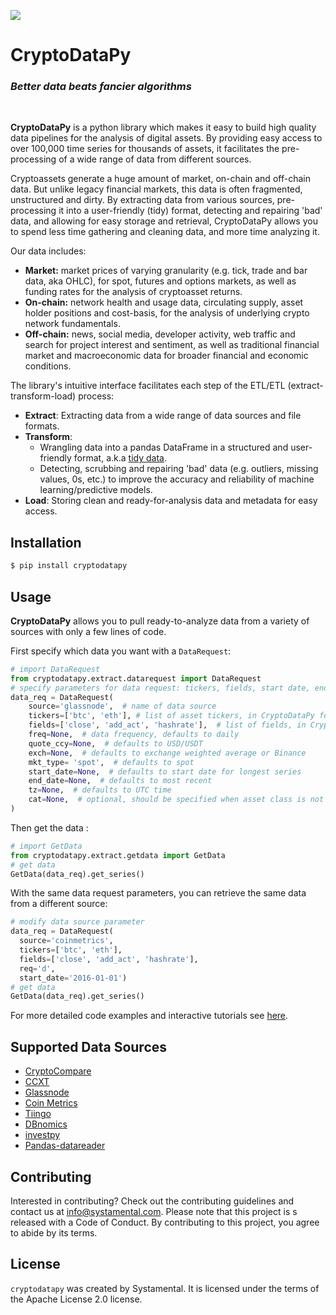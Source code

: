 ![](cryptodatapy_logo.jpeg)

# CryptoDataPy
### _Better data beats fancier algorithms_
<br/>

**CryptoDataPy** is a python library which makes it easy to build high quality data pipelines 
for the analysis of digital assets. By providing easy access to over 100,000 time series for thousands of  assets, 
it facilitates the pre-processing of a wide range of data from different sources.

Cryptoassets generate a huge amount of market, on-chain and off-chain data. 
But unlike legacy financial markets, this data is often fragmented, 
unstructured and dirty. By extracting data from various sources, 
pre-processing it into a user-friendly (tidy) format, detecting and repairing 'bad' data,
and allowing for easy storage and retrieval, CryptoDataPy allows you to spend less time gathering 
and cleaning data, and more time analyzing it.

Our data includes:

- **Market:** market prices of varying granularity (e.g. tick, trade and bar data, aka OHLC),
for spot, futures and options markets, as well as funding rates for the analysis of 
cryptoasset returns.
- **On-chain:** network health and usage data, circulating supply, asset holder positions and 
cost-basis, for the analysis of underlying crypto network fundamentals.
- **Off-chain:** news, social media, developer activity, web traffic and search for project interest and 
sentiment, as well as traditional financial market and macroeconomic data for broader financial and 
economic conditions.

The library's intuitive interface facilitates each step of the ETL/ETL (extract-transform-load) process:

- **Extract**: Extracting data from a wide range of data sources and file formats.
- **Transform**: 
  - Wrangling data into a pandas DataFrame in a structured and user-friendly format, 
  a.k.a [tidy data](https://www.jstatsoft.org/article/view/v059i10). 
  - Detecting, scrubbing and repairing 'bad' data (e.g. outliers, missing values, 0s, etc.) to improve the accuracy and reliability
of machine learning/predictive models.
- **Load**: Storing clean and ready-for-analysis data and metadata for easy access.

## Installation

```bash
$ pip install cryptodatapy
```

## Usage

**CryptoDataPy** allows you to pull ready-to-analyze data from a variety of sources 
with only a few lines of code.

First specify which data you want with a `DataRequest`:

```python
# import DataRequest
from cryptodatapy.extract.datarequest import DataRequest
# specify parameters for data request: tickers, fields, start date, end_date, etc.
data_req = DataRequest(
    source='glassnode',  # name of data source
    tickers=['btc', 'eth'], # list of asset tickers, in CryptoDataPy format, defaults to 'btc'
    fields=['close', 'add_act', 'hashrate'],  # list of fields, in CryptoDataPy, defaults to 'close'
    freq=None,  # data frequency, defaults to daily  
    quote_ccy=None,  # defaults to USD/USDT
    exch=None,  # defaults to exchange weighted average or Binance
    mkt_type= 'spot',  # defaults to spot
    start_date=None,  # defaults to start date for longest series
    end_date=None,  # defaults to most recent 
    tz=None,  # defaults to UTC time
    cat=None,  # optional, should be specified when asset class is not crypto, eg. 'fx', 'rates', 'macro', etc.
)
```
Then get the data :

```python
# import GetData
from cryptodatapy.extract.getdata import GetData
# get data
GetData(data_req).get_series()
```

With the same data request parameters, you can retrieve the same data from a different source:

```python
# modify data source parameter
data_req = DataRequest(
  source='coinmetrics',           
  tickers=['btc', 'eth'], 
  fields=['close', 'add_act', 'hashrate'], 
  req='d',
  start_date='2016-01-01')
# get data
GetData(data_req).get_series()
```

For more detailed code examples and interactive tutorials 
see [here](https://github.com/systamental/cryptodatapy/blob/main/docs/example.ipynb).
## Supported Data Sources

- [CryptoCompare](https://min-api.cryptocompare.com/documentation)
- [CCXT](https://docs.ccxt.com/en/latest/)
- [Glassnode](https://docs.glassnode.com/)
- [Coin Metrics](https://docs.coinmetrics.io/api/v4/)
- [Tiingo](https://api.tiingo.com/documentation/general/overview)
- [DBnomics](https://db.nomics.world/docs/)
- [investpy](https://investpy.readthedocs.io/)
- [Pandas-datareader](https://pandas-datareader.readthedocs.io/en/latest/)

## Contributing

Interested in contributing? Check out the contributing guidelines and 
contact us at info@systamental.com. Please note that this project is s
released with a Code of Conduct. By contributing to this project, you agree 
to abide by its terms.

## License

`cryptodatapy` was created by Systamental. 
It is licensed under the terms of the Apache License 2.0 license.

